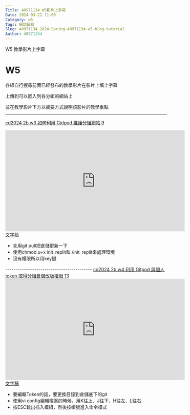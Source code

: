 ```yaml
---
Title: 40971134_W5影片上字幕
Date: 2024-03-21 11:00
Category: w5
Tags: 網誌編寫
Slug: 40971134_2024-Spring-40971134-w5-blog-tutorial
Author: 40971134
---
```


W5 教學影片上字幕

<!-- PELICAN_END_SUMMARY -->

# W5
各組自行搜尋前面已經發布的教學影片在影片上填上字幕

上傳到可以嵌入到各分組的網站上

並在教學影片下方以摘要方式說明該影片的教學重點

------------------------------------------
<a href="https://youtu.be/yQHplNmwepg">cd2024 2b w3 如何利用 Gidpod 維護分組網站 9</a>
<iframe width="560" height="315" src="https://www.youtube.com/embed/yQHplNmwepg?si=wf2OezYdsOHyuRnD" title="YouTube video player" frameborder="0" allow="accelerometer; autoplay; clipboard-write; encrypted-media; gyroscope; picture-in-picture; web-share" referrerpolicy="strict-origin-when-cross-origin" allowfullscreen></iframe>
<a href="https://onedrive.live.com/?cid=9683D19A89B0DEC7&id=9683D19A89B0DEC7%2117299&parId=root&o=OneUp">文字稿</a>

<ul>
<li>先用git pull把倉儲更新一下</li>
<li>使用chmod u+x init_replit和./init_replit來處理環境</li>
<li>沒有權限所以用key鍵</li>
</ul>
------------------------------------------
<a href="https://youtu.be/k6dIAPkvNkU">cd2024 2b w4 利用 Gitpod 與個人 token 取得分組倉儲改版權限 13</a>
<iframe width="560" height="315" src="https://www.youtube.com/embed/k6dIAPkvNkU?si=KG60s1qIVfY5BnSO" title="YouTube video player" frameborder="0" allow="accelerometer; autoplay; clipboard-write; encrypted-media; gyroscope; picture-in-picture; web-share" referrerpolicy="strict-origin-when-cross-origin" allowfullscreen></iframe>
<a href="https://onedrive.live.com/?cid=9683D19A89B0DEC7&id=9683D19A89B0DEC7%2117300&parId=root&o=OneUp">文字稿</a>

<ul>
<li>要編輯Token的話，要更換目錄到倉儲底下的git</li>
<li>使用vi config編輯檔案的時候，用K往上、J往下、H往左、L往右</li>
<li>按ESC跳出插入模組，然後按帽號進入命令模式</li>
</ul>
